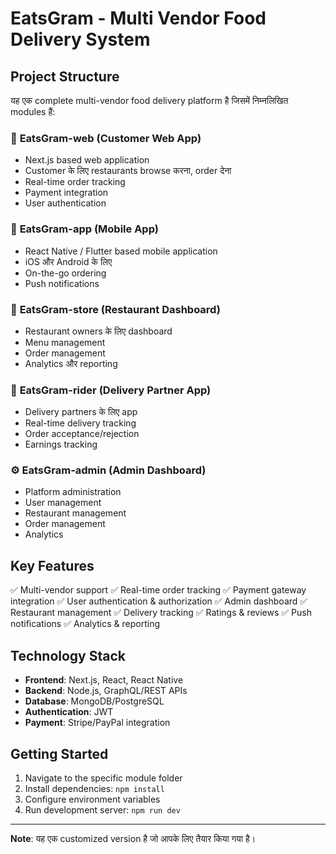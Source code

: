# EatsGram - Multi Vendor Food Delivery System

## Project Structure

यह एक complete multi-vendor food delivery platform है जिसमें निम्नलिखित modules हैं:

### 📱 **EatsGram-web** (Customer Web App)
- Next.js based web application
- Customer के लिए restaurants browse करना, order देना
- Real-time order tracking
- Payment integration
- User authentication

### 📱 **EatsGram-app** (Mobile App)
- React Native / Flutter based mobile application
- iOS और Android के लिए
- On-the-go ordering
- Push notifications

### 🏪 **EatsGram-store** (Restaurant Dashboard)
- Restaurant owners के लिए dashboard
- Menu management
- Order management
- Analytics और reporting

### 🚴 **EatsGram-rider** (Delivery Partner App)
- Delivery partners के लिए app
- Real-time delivery tracking
- Order acceptance/rejection
- Earnings tracking

### ⚙️ **EatsGram-admin** (Admin Dashboard)
- Platform administration
- User management
- Restaurant management
- Order management
- Analytics

## Key Features

✅ Multi-vendor support
✅ Real-time order tracking
✅ Payment gateway integration
✅ User authentication & authorization
✅ Admin dashboard
✅ Restaurant management
✅ Delivery tracking
✅ Ratings & reviews
✅ Push notifications
✅ Analytics & reporting

## Technology Stack

- **Frontend**: Next.js, React, React Native
- **Backend**: Node.js, GraphQL/REST APIs
- **Database**: MongoDB/PostgreSQL
- **Authentication**: JWT
- **Payment**: Stripe/PayPal integration

## Getting Started

1. Navigate to the specific module folder
2. Install dependencies: `npm install`
3. Configure environment variables
4. Run development server: `npm run dev`

---

**Note**: यह एक customized version है जो आपके लिए तैयार किया गया है।
